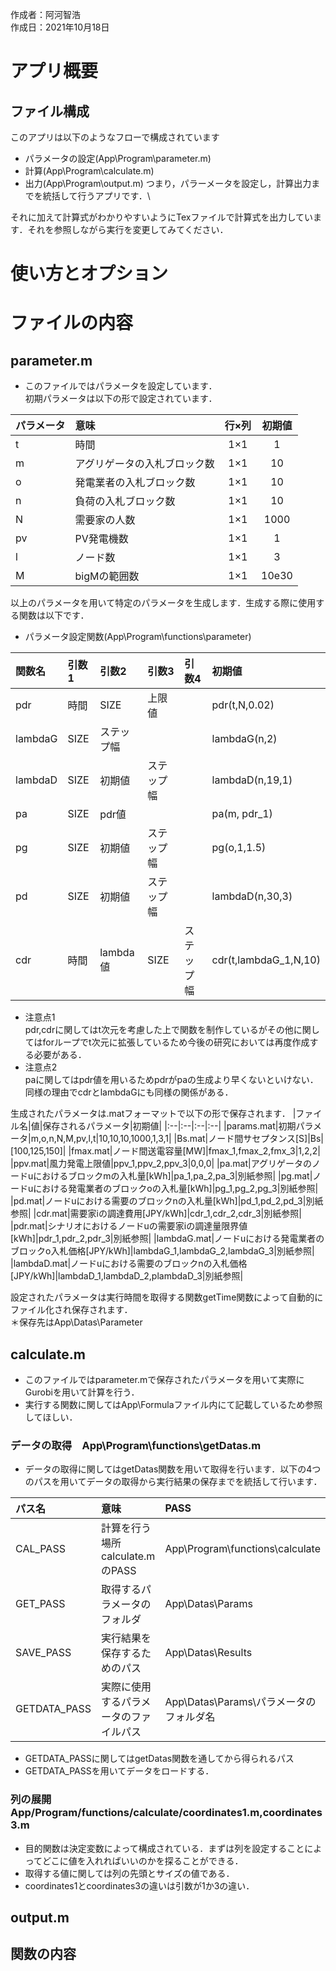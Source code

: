 作成者：阿河智浩\
作成日：2021年10月18日
# アプリ概要
## ファイル構成
このアプリは以下のようなフローで構成されています
* パラメータの設定(App\Program\parameter.m)
* 計算(App\Program\calculate.m)
* 出力(App\Program\output.m)
つまり，パラーメータを設定し，計算出力までを統括して行うアプリです．\

それに加えて計算式がわかりやすいようにTexファイルで計算式を出力しています．それを参照しながら実行を変更してみてください．

# 使い方とオプション


# ファイルの内容
## parameter.m
- このファイルではパラメータを設定しています．\
初期パラメータは以下の形で設定されています．

| パラメータ|意味|行×列|初期値|
|:--|:--|:--:|:--:|
|t|時間|1×1|1|
|m|アグリゲータの入札ブロック数|1×1|10|
|o|発電業者の入札ブロック数|1×1|10|
|n|負荷の入札ブロック数|1×1|10|
|N|需要家の人数|1×1|1000|
|pv|PV発電機数|1×1|1|
|l|ノード数|1×1|3|
|M|bigMの範囲数|1×1|10e30|

以上のパラメータを用いて特定のパラメータを生成します．生成する際に使用する関数は以下です．
- パラメータ設定関数(App\Program\functions\parameter)

| 関数名|引数1|引数2|引数3|引数4|初期値|
|:--|:--|:--|:--|:--|:--|
|pdr|時間|SIZE|上限値||pdr(t,N,0.02)|
|lambdaG|SIZE|ステップ幅|||lambdaG(n,2)
|lambdaD|SIZE|初期値|ステップ幅||lambdaD(n,19,1)|
|pa|SIZE|pdr値|||pa(m, pdr_1)|
|pg|SIZE|初期値|ステップ幅||pg(o,1,1.5)|
|pd|SIZE|初期値|ステップ幅||lambdaD(n,30,3)|
|cdr|時間|lambda値|SIZE|ステップ幅|cdr(t,lambdaG_1,N,10)|

- 注意点1\
pdr,cdrに関してはt次元を考慮した上で関数を制作しているがその他に関してはforループでt次元に拡張しているため今後の研究においては再度作成する必要がある．
- 注意点2\
paに関してはpdr値を用いるためpdrがpaの生成より早くないといけない．同様の理由でcdrとlambdaGにも同様の関係がある．

生成されたパラメータは.matフォーマットで以下の形で保存されます．
|ファイル名|値|保存されるパラメータ|初期値|
|:--|:--|:--|:--|
|params.mat|初期パラメータ|m,o,n,N,M,pv,l,t|10,10,10,1000,1,3,1|
|Bs.mat|ノード間サセプタンス[S]|Bs|[100,125,150]|
|fmax.mat|ノード間送電容量[MW]|fmax_1,fmax_2,fmx_3|1,2,2|
|ppv.mat|風力発電上限値|ppv_1,ppv_2,ppv_3|0,0,0|
|pa.mat|アグリゲータのノードuにおけるブロックmの入札量[kWh]|pa_1,pa_2,pa_3|別紙参照|
|pg.mat|ノードuにおける発電業者のブロックoの入札量[kWh]|pg_1,pg_2,pg_3|別紙参照|
|pd.mat|ノードuにおける需要のブロックnの入札量[kWh]|pd_1,pd_2,pd_3|別紙参照|
|cdr.mat|需要家iの調達費用[JPY/kWh]|cdr_1,cdr_2,cdr_3|別紙参照|
|pdr.mat|シナリオにおけるノードuの需要家iの調達量限界値[kWh]|pdr_1,pdr_2,pdr_3|別紙参照|
|lambdaG.mat|ノードuにおける発電業者のブロックo入札価格[JPY/kWh]|lambdaG_1,lambdaG_2,lambdaG_3|別紙参照|
|lambdaD.mat|ノードuにおける需要のブロックnの入札価格[JPY/kWh]|lambdaD_1,lambdaD_2,plambdaD_3|別紙参照|

設定されたパラメータは実行時間を取得する関数getTime関数によって自動的にファイル化され保存されます．\
＊保存先はApp\Datas\Parameter

## calculate.m
* このファイルではparameter.mで保存されたパラメータを用いて実際にGurobiを用いて計算を行う．
* 実行する関数に関してはApp\Formulaファイル内にて記載しているため参照してほしい．
### データの取得　App\Program\functions\getDatas.m
- データの取得に関してはgetDatas関数を用いて取得を行います．以下の4つのパスを用いてデータの取得から実行結果の保存までを統括して行います．

|パス名|意味|PASS|
|:--|:--|:--|
|CAL_PASS|計算を行う場所calculate.mのPASS|App\Program\functions\calculate|
|GET_PASS|取得するパラメータのフォルダ|App\Datas\Params|
|SAVE_PASS|実行結果を保存するためのパス|App\Datas\Results|
|GETDATA_PASS|実際に使用するパラメータのファイルパス|App\Datas\Params\パラメータのフォルダ名|

* GETDATA_PASSに関してはgetDatas関数を通してから得られるパス
* GETDATA_PASSを用いてデータをロードする．

### 列の展開　App/Program/functions/calculate/coordinates1.m,coordinates3.m
* 目的関数は決定変数によって構成されている．まずは列を設定することによってどこに値を入れればいいのかを探ることができる．
* 取得する値に関しては列の先頭とサイズの値である．
* coordinates1とcoordinates3の違いは引数が1か3の違い．



## output.m
## 関数の内容

